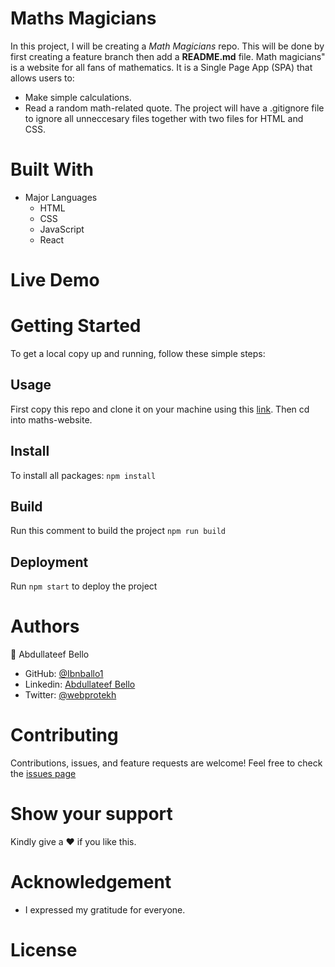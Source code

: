 # Maths Magicians
In this project, I will be creating a *Math Magicians* repo. This will be done by first creating a feature branch then add a **README.md** file. Math magicians" is a website for all fans of mathematics. It is a Single Page App (SPA) that allows users to:
- Make simple calculations.
- Read a random math-related quote. The project will have a .gitignore file to ignore all unneccesary files together with two files for HTML and CSS.

# Built With
* Major Languages
    - HTML
    - CSS
    - JavaScript
    - React

# Live Demo

# Getting Started
To get a local copy up and running, follow these simple steps:
## Usage
First copy this repo and clone it on your machine using this [link](https://github.com/Ibnballo1/maths-website).
Then cd into maths-website.

## Install
To install all packages:
`npm install`

## Build
Run this comment to build the project
`npm run build`

## Deployment
Run `npm start` to deploy the project

# Authors
:adult: Abdullateef Bello
- GitHub: [@Ibnballo1](https://www.github.com/Ibnballo1/)
- Linkedin: [Abdullateef Bello](https://www.linkedin.com/in/abdullateef-bello-1b8006228/)
- Twitter: [@webprotekh](https://twitter.com/webprotekh)

# Contributing
Contributions, issues, and feature requests are welcome!
Feel free to check the [issues page](https://github.com/Ibnballo1/maths-website/issues)

# Show your support
Kindly give a :hearts: if you like this.

# Acknowledgement
- I expressed my gratitude for everyone.

# License
